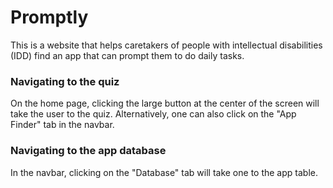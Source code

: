 # Promptly

This is a website that helps caretakers of people with intellectual disabilities (IDD) find an app that can prompt them to do daily tasks.

### Navigating to the quiz

On the home page, clicking the large button at the center of the screen will take the user to the quiz. Alternatively, one can also click on the "App Finder" tab in the navbar.

### Navigating to the app database

In the navbar, clicking on the "Database" tab will take one to the app table.
